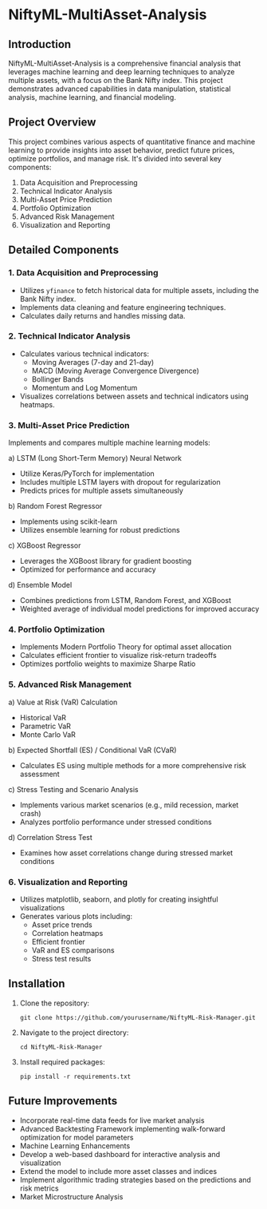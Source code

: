 # NiftyML-MultiAsset-Analysis

## Introduction
NiftyML-MultiAsset-Analysis is a comprehensive financial analysis that leverages machine learning and deep learning techniques to analyze multiple assets, with a focus on the Bank Nifty index. This project demonstrates advanced capabilities in data manipulation, statistical analysis, machine learning, and financial modeling.

## Project Overview
This project combines various aspects of quantitative finance and machine learning to provide insights into asset behavior, predict future prices, optimize portfolios, and manage risk. It's divided into several key components:

1. Data Acquisition and Preprocessing
2. Technical Indicator Analysis
3. Multi-Asset Price Prediction
4. Portfolio Optimization
5. Advanced Risk Management
6. Visualization and Reporting

## Detailed Components

### 1. Data Acquisition and Preprocessing
- Utilizes `yfinance` to fetch historical data for multiple assets, including the Bank Nifty index.
- Implements data cleaning and feature engineering techniques.
- Calculates daily returns and handles missing data.

### 2. Technical Indicator Analysis
- Calculates various technical indicators:
  - Moving Averages (7-day and 21-day)
  - MACD (Moving Average Convergence Divergence)
  - Bollinger Bands
  - Momentum and Log Momentum
- Visualizes correlations between assets and technical indicators using heatmaps.

### 3. Multi-Asset Price Prediction
Implements and compares multiple machine learning models:

a) LSTM (Long Short-Term Memory) Neural Network
   - Utilize  Keras/PyTorch for implementation
   - Includes multiple LSTM layers with dropout for regularization
   - Predicts prices for multiple assets simultaneously

b) Random Forest Regressor
   - Implements using scikit-learn
   - Utilizes ensemble learning for robust predictions

c) XGBoost Regressor
   - Leverages the XGBoost library for gradient boosting
   - Optimized for performance and accuracy

d) Ensemble Model
   - Combines predictions from LSTM, Random Forest, and XGBoost
   - Weighted average of individual model predictions for improved accuracy

### 4. Portfolio Optimization
- Implements Modern Portfolio Theory for optimal asset allocation
- Calculates efficient frontier to visualize risk-return tradeoffs
- Optimizes portfolio weights to maximize Sharpe Ratio

### 5. Advanced Risk Management
a) Value at Risk (VaR) Calculation
   - Historical VaR
   - Parametric VaR
   - Monte Carlo VaR

b) Expected Shortfall (ES) / Conditional VaR (CVaR)
   - Calculates ES using multiple methods for a more comprehensive risk assessment

c) Stress Testing and Scenario Analysis
   - Implements various market scenarios (e.g., mild recession, market crash)
   - Analyzes portfolio performance under stressed conditions

d) Correlation Stress Test
   - Examines how asset correlations change during stressed market conditions

### 6. Visualization and Reporting
- Utilizes matplotlib, seaborn, and plotly for creating insightful visualizations
- Generates various plots including:
  - Asset price trends
  - Correlation heatmaps
  - Efficient frontier
  - VaR and ES comparisons
  - Stress test results

## Installation

1. Clone the repository:
   ```
   git clone https://github.com/yourusername/NiftyML-Risk-Manager.git
   ```

2. Navigate to the project directory:
   ```
   cd NiftyML-Risk-Manager
   ```

3. Install required packages:
   ```
   pip install -r requirements.txt
   ```

## Future Improvements
- Incorporate real-time data feeds for live market analysis
- Advanced Backtesting Framework implementing walk-forward optimization for model parameters
- Machine Learning Enhancements
- Develop a web-based dashboard for interactive analysis and visualization
- Extend the model to include more asset classes and indices
- Implement algorithmic trading strategies based on the predictions and risk metrics
- Market Microstructure Analysis
